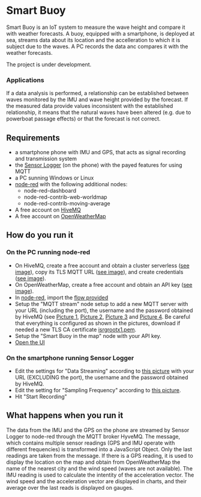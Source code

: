 # Smart Buoy

Smart Buoy is an IoT system to measure the wave height and compare it with weather forecasts.
A buoy, equipped with a smartphone, is deployed at sea, streams data about its location and the accelleration to which it is subject due to the waves.
A PC records the data anc compares it with the weather forecasts.

The project is under development.

### Applications
If a data analysis is performed, a relationship can be established between waves monitored by the IMU and wave height provided by the forecast.
If the measured data provide values inconsistent with the established relationship, it means that the natural waves have been altered (e.g. due to powerboat passage effects) or that the forecast is not correct.

## Requirements
- a smartphone phone with IMU and GPS, that acts as signal recording and transmission system
- the [Sensor Logger](https://www.tszheichoi.com/sensorlogger) (on the phone) with the payed features for using MQTT
- a PC sunning Windows or Linux
- [node-red](https://nodered.org/) with the following additional nodes:
  - node-red-dashboard
  - node-red-contrib-web-worldmap
  - node-red-contrib-moving-average
- A free account on [HiveMQ](https://www.hivemq.com/)
- A free account on [OpenWeatherMap](https://openweathermap.org/)

## How do you run it
### On the PC running node-red
- On HiveMQ, create a free account and obtain a cluster serverless ([see image](account_hivemq_1.png)), copy its TLS MQTT URL ([see image](account_hivemq_2.png)), and create credentials ([see image](account_hivemq_3.png)).
- On OpenWeatherMap, create a free account and obtain an API key ([see image](account_openweathermap.png)).
- In [node-red](http://127.0.0.1:1880/), import the [flow provided](flow.json)
- Setup the "MQTT stream" node setup to add a new MQTT server with your URL (including the port), the username and the password obtained by HiveMQ (see [Picture 1](nodered_mqttin_hivemq_1.png), [Picture 2](nodered_mqttin_hivemq_2.png), [Picture 3](nodered_mqttin_hivemq_3.png) and [Picture 4](nodered_mqttin_hivemq_4.png). Be careful that everything is configured as shown in the pictures, download if needed a new TLS CA certificate [isrgrootx1.pem](isrgrootx1.pem).
- Setup the "Smart Buoy in the map" node with your API key.
- [Open the UI](http://127.0.0.1:1880/ui)

### On the smartphone running Sensor Logger
- Edit the settings for "Data Streaming" according to [this picture](sensorlogger_data_streaming.png) with your URL (EXCLUDING the port), the username and the password obtained by HiveMQ.
- Edit the setting for "Sampling Frequency" according to [this picture](sensorlogger_sampling_frequency).
- Hit "Start Recording"

## What happens when you run it
The data from the IMU and the GPS on the phone are streamed by Sensor Logger to node-red through the MQTT broker HyveMQ.
The message, which contains multiple sensor readings (GPS and IMU operate with different frequencies) is transformed into a JavaScript Object. Only the last readings are taken from the message.
If there is a GPS reading, it is used to display the location on the map and obtain from OpenWeatherMap the name of the nearest city and the wind speed (waves are not available).
The IMU reading is used to calculate the intentity of the acceleration vector.
The wind speed and the acceleration vector are displayed in charts, and their average over the last reads is displayed on gauges.
